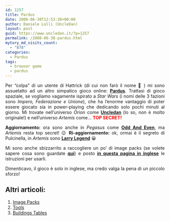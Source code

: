 ```yaml
---
id: 1257
title: Pardus
date: 2008-06-30T12:53:38+00:00
author: Daniele Lolli (UncleDan)
layout: post
guid: https://www.uncledan.it/?p=1257
permalink: /2008-06-30-pardus.html
mytory_md_visits_count:
  - "878"
categories:
  - Pardus
tags:
  - browser game
  - pardus
---
```

<p style="text-align: justify;">
  Per &#8220;colpa&#8221; di un utente di Hattrick (di cui non farò il nome 🙂 ) mi sono assuetatto ad un altro simpatico gioco online: <a href="http://www.pardus.at/" target="_blank"><strong>Pardus</strong></a>. Trattasi di gioco spaziale, se vogliamo vagamente ispirato a <em>Star Wars</em> (i nomi delle 3 fazioni sono <em>Impero, Federazione e Unione</em>), che ha l&#8217;enorme vantaggio di poter essere giocato sia in power-playing che dedicando solo pochi minuti al giorno. Mi trovate nell&#8217;universo <em>Orion</em> come <strong><a title="PM Uncledan" href="http://orion.pardus.at/sendmsg.php?to=Uncledan" target="_blank">Uncledan</a> </strong>(lo so, non è molto originale!) e nell&#8217;universo <em>Artemis</em> come&#8230; <span style="color: #ff0000;"><strong>TOP SECRET!</strong></span>
</p>

<p style="text-align: justify;">
  <strong>Aggiornamento:</strong> ora sono anche in <em>Pegasus </em>come <a title="PM Odd And Even" href="http://pegasus.pardus.at/sendmsg.php?to=Odd And Even" target="_blank"><strong>Odd And Even</strong></a>, ma <em>Artemis </em>resta top secret! 😉 <strong>Ri-aggiornamento:</strong> ok, ormai è il segreto di Pulcinella, in <em>Artemis </em>sono <strong><a title="PM Larry Legend" href="http://artemis.pardus.at/sendmsg.php?to=Larry Legend" target="_blank">Larry Legend</a></strong> 😀
</p>

<p style="text-align: justify;">
  Mi sono anche sbizzarrito a raccogliere un po&#8217; di image packs (se volete sapere cosa sono guardate <a title="Pardus - FAQ" href="http://www.pardus.at/index.php?section=faq_technical" target="_blank"><strong>qui</strong></a>) e posto <a href="https://www.uncledan.it/pardus-image-packs-06-2008.html" target="_self"><strong>in questa pagina in inglese</strong></a> le istruzioni per usarli.
</p>

<p style="text-align: justify;">
  Dimenticavo, il gioco è solo in inglese, ma credo valga la pena di un piccolo sforzo!
</p>

## Altri articoli:

  1. [Image Packs](https://www.uncledan.it/pardus-image-packs-06-2008.html "Pardus - Image Packs")
  2. [Tools](https://www.uncledan.it/pardus-tools-04-2009.html "Pardus - Tools")
  3. [Buildings Tables](https://www.uncledan.it/pardus-building-tables-08-2010.html "Pardus - Buildings Tables")